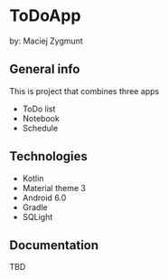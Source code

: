 # ToDoApp
by: Maciej Zygmunt
## General info
This is project that combines three apps
* ToDo list
* Notebook
* Schedule
## Technologies
* Kotlin
* Material theme 3
* Android 6.0
* Gradle
* SQLight
## Documentation
TBD
